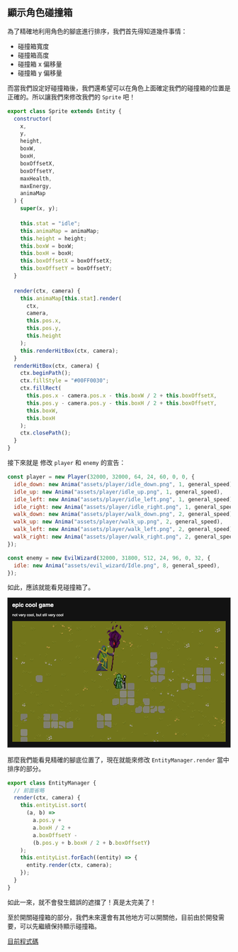 
## 顯示角色碰撞箱

為了精確地利用角色的腳底進行排序，我們首先得知道幾件事情：

- 碰撞箱寬度
- 碰撞箱高度
- 碰撞箱 x 偏移量
- 碰撞箱 y 偏移量

而當我們設定好碰撞箱後，我們還希望可以在角色上面確定我們的碰撞箱的位置是正確的。所以讓我們來修改我們的 `Sprite` 吧！

```js
export class Sprite extends Entity {
  constructor(
    x,
    y,
    height,
    boxW,
    boxH,
    boxOffsetX,
    boxOffsetY,
    maxHealth,
    maxEnergy,
    animaMap
  ) {
    super(x, y);

    this.stat = "idle";
    this.animaMap = animaMap;
    this.height = height;
    this.boxW = boxW;
    this.boxH = boxH;
    this.boxOffsetX = boxOffsetX;
    this.boxOffsetY = boxOffsetY;
  }

  render(ctx, camera) {
    this.animaMap[this.stat].render(
      ctx,
      camera,
      this.pos.x,
      this.pos.y,
      this.height
    );
    this.renderHitBox(ctx, camera);
  }
  renderHitBox(ctx, camera) {
    ctx.beginPath();
    ctx.fillStyle = "#00FF0030";
    ctx.fillRect(
      this.pos.x - camera.pos.x - this.boxW / 2 + this.boxOffsetX,
      this.pos.y - camera.pos.y - this.boxH / 2 + this.boxOffsetY,
      this.boxW,
      this.boxH
    );
    ctx.closePath();
  }
}
```

接下來就是 修改 `player` 和 `enemy` 的宣告：

```js
const player = new Player(32000, 32000, 64, 24, 60, 0, 0, {
  idle_down: new Anima("assets/player/idle_down.png", 1, general_speed),
  idle_up: new Anima("assets/player/idle_up.png", 1, general_speed),
  idle_left: new Anima("assets/player/idle_left.png", 1, general_speed),
  idle_right: new Anima("assets/player/idle_right.png", 1, general_speed),
  walk_down: new Anima("assets/player/walk_down.png", 2, general_speed),
  walk_up: new Anima("assets/player/walk_up.png", 2, general_speed),
  walk_left: new Anima("assets/player/walk_left.png", 2, general_speed),
  walk_right: new Anima("assets/player/walk_right.png", 2, general_speed),
});
```

```js
const enemy = new EvilWizard(32000, 31800, 512, 24, 96, 0, 32, {
  idle: new Anima("assets/evil_wizard/Idle.png", 8, general_speed),
});
```

如此，應該就能看見碰撞箱了。

![display hitbox](/pictures/display_hitbox.png)

那麼我們能看見精確的腳底位置了，現在就能來修改 `EntityManager.render` 當中排序的部分。

```js
export class EntityManager {
  // 前面省略
  render(ctx, camera) {
    this.entityList.sort(
      (a, b) =>
        a.pos.y +
        a.boxH / 2 +
        a.boxOffsetY -
        (b.pos.y + b.boxH / 2 + b.boxOffsetY)
    );
    this.entityList.forEach((entity) => {
      entity.render(ctx, camera);
    });
  }
}
```

如此一來，就不會發生錯誤的遮擋了！真是太完美了！

至於開關碰撞箱的部分，我們未來還會有其他地方可以開關他，目前由於開發需要，可以先繼續保持顯示碰撞箱。

[目前程式碼](https://github.com/coding-impact/coding-impact.github.io/blob/main/saves/display_hitbox)
